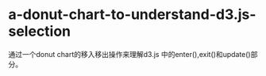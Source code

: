 # a-donut-chart-to-understand-d3.js-selection

通过一个donut chart的移入移出操作来理解d3.js 中的enter(),exit()和update()部分。
